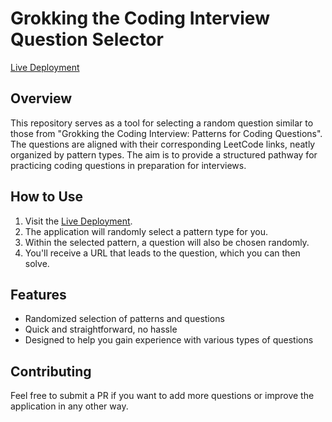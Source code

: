 # Grokking the Coding Interview Question Selector

[Live Deployment](https://grokking-the-coding-interview-randomizer.vercel.app/)

## Overview

This repository serves as a tool for selecting a random question similar to those from "Grokking the Coding Interview: Patterns for Coding Questions". The questions are aligned with their corresponding LeetCode links, neatly organized by pattern types. The aim is to provide a structured pathway for practicing coding questions in preparation for interviews.

## How to Use

1. Visit the [Live Deployment](https://grokking-the-coding-interview-randomizer.vercel.app/).
2. The application will randomly select a pattern type for you.
3. Within the selected pattern, a question will also be chosen randomly.
4. You'll receive a URL that leads to the question, which you can then solve.

## Features

- Randomized selection of patterns and questions
- Quick and straightforward, no hassle
- Designed to help you gain experience with various types of questions

## Contributing

Feel free to submit a PR if you want to add more questions or improve the application in any other way.
